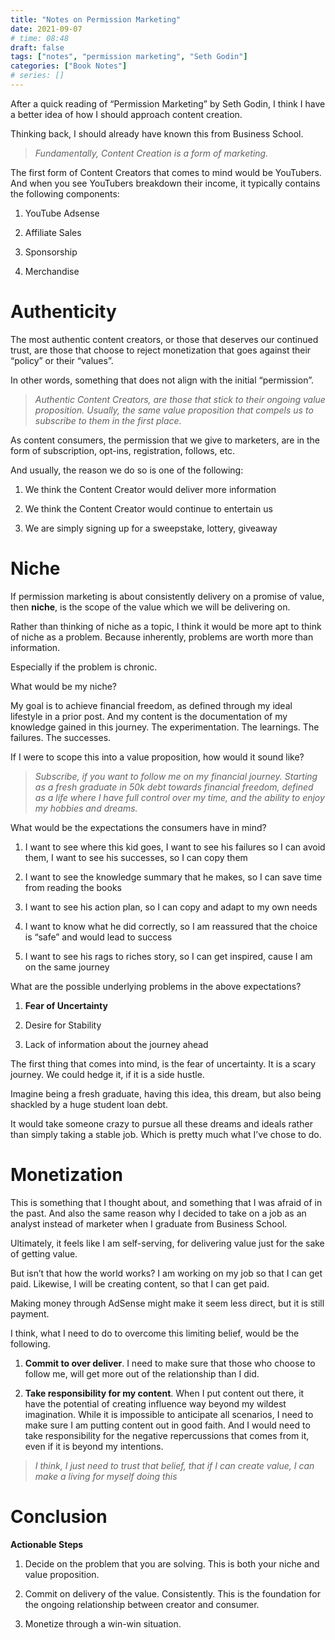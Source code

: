 ```yaml
---
title: "Notes on Permission Marketing"
date: 2021-09-07
# time: 08:48
draft: false
tags: ["notes", "permission marketing", "Seth Godin"]
categories: ["Book Notes"]
# series: []
---
```


After a quick reading of “Permission Marketing” by Seth Godin, I think I have a better idea of how I should approach content creation.

Thinking back, I should already have known this from Business School.

> _Fundamentally, Content Creation is a form of marketing._

The first form of Content Creators that comes to mind would be YouTubers. And when you see YouTubers breakdown their income, it typically contains the following components:

1.  YouTube Adsense
    
2.  Affiliate Sales
    
3.  Sponsorship
    
4.  Merchandise
    

# Authenticity

The most authentic content creators, or those that deserves our continued trust, are those that choose to reject monetization that goes against their “policy” or their “values”.

In other words, something that does not align with the initial “permission”.

> _Authentic Content Creators, are those that stick to their ongoing value proposition. Usually, the same value proposition that compels us to subscribe to them in the first place._

As content consumers, the permission that we give to marketers, are in the form of subscription, opt-ins, registration, follows, etc.

And usually, the reason we do so is one of the following:

1.  We think the Content Creator would deliver more information
    
2.  We think the Content Creator would continue to entertain us
    
3.  We are simply signing up for a sweepstake, lottery, giveaway
    

# Niche

If permission marketing is about consistently delivery on a promise of value, then **niche**, is the scope of the value which we will be delivering on.

Rather than thinking of niche as a topic, I think it would be more apt to think of niche as a problem. Because inherently, problems are worth more than information.

Especially if the problem is chronic.

What would be my niche?

My goal is to achieve financial freedom, as defined through my ideal lifestyle in a prior post. And my content is the documentation of my knowledge gained in this journey. The experimentation. The learnings. The failures. The successes.

If I were to scope this into a value proposition, how would it sound like?

> _Subscribe, if you want to follow me on my financial journey. Starting as a fresh graduate in 50k debt towards financial freedom, defined as a life where I have full control over my time, and the ability to enjoy my hobbies and dreams._

What would be the expectations the consumers have in mind?

1.  I want to see where this kid goes, I want to see his failures so I can avoid them, I want to see his successes, so I can copy them
    
2.  I want to see the knowledge summary that he makes, so I can save time from reading the books
    
3.  I want to see his action plan, so I can copy and adapt to my own needs
    
4.  I want to know what he did correctly, so I am reassured that the choice is “safe” and would lead to success
    
5.  I want to see his rags to riches story, so I can get inspired, cause I am on the same journey
    

What are the possible underlying problems in the above expectations?

1.  **Fear of Uncertainty**
    
2.  Desire for Stability
    
3.  Lack of information about the journey ahead
    

The first thing that comes into mind, is the fear of uncertainty. It is a scary journey. We could hedge it, if it is a side hustle.

Imagine being a fresh graduate, having this idea, this dream, but also being shackled by a huge student loan debt.

It would take someone crazy to pursue all these dreams and ideals rather than simply taking a stable job. Which is pretty much what I’ve chose to do.

# Monetization

This is something that I thought about, and something that I was afraid of in the past. And also the same reason why I decided to take on a job as an analyst instead of marketer when I graduate from Business School.

Ultimately, it feels like I am self-serving, for delivering value just for the sake of getting value.

But isn’t that how the world works? I am working on my job so that I can get paid. Likewise, I will be creating content, so that I can get paid.

Making money through AdSense might make it seem less direct, but it is still payment.

I think, what I need to do to overcome this limiting belief, would be the following.

1.  **Commit to over deliver**. I need to make sure that those who choose to follow me, will get more out of the relationship than I did.
    
2.  **Take responsibility for my content**. When I put content out there, it have the potential of creating influence way beyond my wildest imagination. While it is impossible to anticipate all scenarios, I need to make sure I am putting content out in good faith. And I would need to take responsibility for the negative repercussions that comes from it, even if it is beyond my intentions.
    

> _I think, I just need to trust that belief, that if I can create value, I can make a living for myself doing this_

# Conclusion

**Actionable Steps**

1.  Decide on the problem that you are solving. This is both your niche and value proposition.
    
2.  Commit on delivery of the value. Consistently. This is the foundation for the ongoing relationship between creator and consumer.
    
3.  Monetize through a win-win situation.
